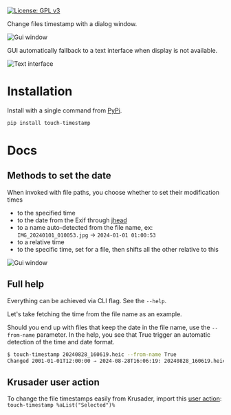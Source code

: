 [![License: GPL v3](https://img.shields.io/badge/License-GPLv3-blue.svg)](https://www.gnu.org/licenses/gpl-3.0)

Change files timestamp with a dialog window.

![Gui window](https://github.com/CZ-NIC/touch-timestamp/blob/main/asset/mininterface-gui.avif?raw=True "Graphical interface")

GUI automatically fallback to a text interface when display is not available.

![Text interface](https://github.com/CZ-NIC/touch-timestamp/blob/main/asset/textual.avif?raw=True "Runs in the terminal")


# Installation

Install with a single command from [PyPi](https://pypi.org/project/touch-timestamp/).

```bash
pip install touch-timestamp
```

# Docs

## Methods to set the date

When invoked with file paths, you choose whether to set their modification times
* to the specified time
* to the date from the Exif through [jhead](https://github.com/Matthias-Wandel/jhead)
* to a name auto-detected from the file name, ex: `IMG_20240101_010053.jpg` → `2024-01-01 01:00:53`
* to a relative time
* to the specific time, set for a file, then shifts all the other relative to this

![Gui window](https://github.com/CZ-NIC/touch-timestamp/blob/main/asset/mininterface-gui-full.avif?raw=True "Graphical interface")


## Full help

Everything can be achieved via CLI flag. See the `--help`.

Let's take fetching the time from the file name as an example.

Should you end up with files that keep the date in the file name, use the `--from-name` parameter. In the help, you see that True trigger an automatic detection of the time and date format.

```bash
$ touch-timestamp 20240828_160619.heic --from-name True
Changed 2001-01-01T12:00:00 → 2024-08-28T16:06:19: 20240828_160619.heic
```


## Krusader user action

To change the file timestamps easily from Krusader, import this [user action](extra/touch-timestamp-krusader-useraction.xml): `touch-timestamp %aList("Selected")%`